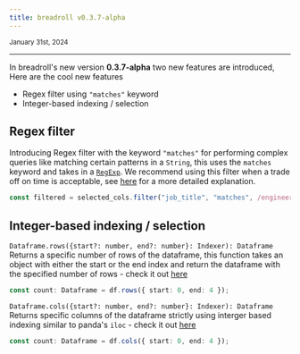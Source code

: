 ```yaml
---
title: breadroll v0.3.7-alpha
---
```


<small>January 31st, 2024</small>

---

In breadroll's new version **0.3.7-alpha** two new features are introduced, Here are the cool new features

- Regex filter using `"matches"` keyword
- Integer-based indexing / selection



Regex filter
---

Introducing Regex filter with the keyword `"matches"` for performing complex queries like matching certain patterns in a `String`, this uses the `matches` keyword and takes in a [`RegExp`](https://developer.mozilla.org/en-US/docs/Web/JavaScript/Reference/Global_Objects/RegExp). We recommend using this filter when a trade off on time is acceptable, see [here](/reference/Dataframe/filter/#regex-filter) for a more detailed explanation.
```typescript
const filtered = selected_cols.filter("job_title", "matches", /engineer/i);
```

Integer-based indexing / selection
---

`Dataframe.rows({start?: number, end?: number}: Indexer): Dataframe` Returns a specific number of rows of the dataframe, this function takes an object with either the start or the end index and return the dataframe with the specified number of rows - check it out [here](/reference/Dataframe/rows/)
```typescript
const count: Dataframe = df.rows({ start: 0, end: 4 });
```

`Dataframe.cols({start?: number, end?: number}: Indexer): Dataframe` Returns specific columns of the dataframe strictly using interger based indexing similar to panda's `iloc` - check it out [here](/reference/Dataframe/cols/)
```typescript
const count: Dataframe = df.cols({ start: 0, end: 4 });
```
